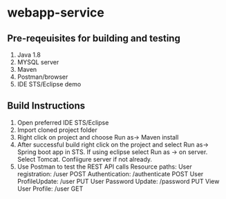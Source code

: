 # webapp-service

## Pre-reqeuisites for building and testing
1. Java 1.8
2. MYSQL server
3. Maven
4. Postman/browser
5. IDE STS/Eclipse
demo

## Build Instructions
1. Open preferred IDE STS/Eclipse 
2. Import cloned project folder
3. Right click on project and choose Run as-> Maven install
4. After successful build right click on the project and select Run as-> Spring boot app in STS.
   If using eclipse select Run as -> on server. Select Tomcat. Confiigure server if not already.
5. Use Postman to test the REST API calls
    Resource paths: User registration: /user            POST
                    Authentication:    /authenticate    POST
                   User ProfileUpdate: /user            PUT
                 User Password Update: /password        PUT
                 View User Profile:    /user            GET

